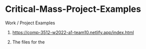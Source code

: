 # Critical-Mass-Project-Examples

Work / Project Examples

1.  https://comp-3512-w2022-a1-team10.netlify.app/index.html
    
2.  The files for the   
